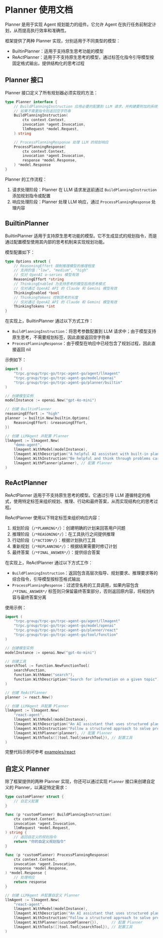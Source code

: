 # Planner 使用文档

Planner 是用于实现 Agent 规划能力的组件。它允许 Agent 在执行任务前制定计划，从而提高执行效率和准确性。

框架提供了两种 Planner 实现，分别适用于不同类型的模型：

- BuiltinPlanner：适用于支持原生思考功能的模型
- ReActPlanner：适用于不支持原生思考的模型，通过标签化指令引导模型按固定格式输出，提供结构化的思考过程

## Planner 接口

Planner 接口定义了所有规划器必须实现的方法：

```go
type Planner interface {
    // BuildPlanningInstruction 应用必要的配置到 LLM 请求，并构建要附加的系统指令用于规划
    // 如果不需要指令则返回空字符串
    BuildPlanningInstruction(
        ctx context.Context,
        invocation *agent.Invocation,
        llmRequest *model.Request,
    ) string

    // ProcessPlanningResponse 处理 LLM 的规划响应
    ProcessPlanningResponse(
        ctx context.Context,
        invocation *agent.Invocation,
        response *model.Response,
    ) *model.Response
}
```

Planner 的工作流程：

1. 请求处理阶段：Planner 在 LLM 请求发送前通过 `BuildPlanningInstruction` 添加规划指令或配置
2. 响应处理阶段：Planner 处理 LLM 响应，通过 `ProcessPlanningResponse` 处理内容

## BuiltinPlanner

BuiltinPlanner 适用于支持原生思考功能的模型。它不生成显式的规划指令，而是通过配置模型使用其内部的思考机制来实现规划功能。

模型配置如下：

```go
type Options struct {
    // ReasoningEffort 限制推理模型的推理程度
    // 支持的值："low", "medium", "high"
    // 仅对 OpenAI o-series 模型有效
    ReasoningEffort *string
    // ThinkingEnabled 为支持思考的模型启用思考模式
    // 仅对通过 OpenAI API 的 Claude 和 Gemini 模型有效
    ThinkingEnabled *bool
    // ThinkingTokens 控制思考的长度
    // 仅对通过 OpenAI API 的 Claude 和 Gemini 模型有效
    ThinkingTokens *int
}
```

在实现上，BuiltinPlanner 通过以下方式工作：

- `BuildPlanningInstruction`：将思考参数配置到 LLM 请求中；由于模型支持原生思考，不需要规划标签，因此直接返回空字符串
- `ProcessPlanningResponse`：由于模型在响应中已经包含了规划过程，因此直接返回 nil

示例如下：

```go
import (
    "trpc.group/trpc-go/trpc-agent-go/agent/llmagent"
    "trpc.group/trpc-go/trpc-agent-go/model/openai"
    "trpc.group/trpc-go/trpc-agent-go/planner/builtin"
)

// 创建模型实例
modelInstance := openai.New("gpt-4o-mini")

// 创建 BuiltinPlanner
reasoningEffort := "high"
planner := builtin.New(builtin.Options{
    ReasoningEffort: &reasoningEffort,
})

// 创建 LLMAgent 并配置 Planner
llmAgent := llmagent.New(
    "demo-agent",
    llmagent.WithModel(modelInstance),
    llmagent.WithDescription("A helpful AI assistant with built-in planning"),
    llmagent.WithInstruction("Be helpful and think through problems carefully"),
    llmagent.WithPlanner(planner), // 配置 Planner
)
```

## ReActPlanner

ReActPlanner 适用于不支持原生思考的模型。它通过引导 LLM 遵循特定的格式，使用特定标签来组织规划、推理、行动和最终答案，从而实现结构化的思考过程。

ReActPlanner 使用以下特定标签来组织响应内容：

1. 规划阶段（`/*PLANNING*/`）：创建明确的计划来回答用户问题
2. 推理阶段（`/*REASONING*/`）：在工具执行之间提供推理
3. 行动阶段（`/*ACTION*/`）：根据计划执行工具
4. 重新规划（`/*REPLANNING*/`）：根据结果需要时修订计划
5. 最终答案（`/*FINAL_ANSWER*/`）：提供综合答案

在实现上，ReActPlanner 通过以下方式工作：

- `BuildPlanningInstruction`：返回包含高层次指导、规划要求、推理要求等的综合指令，引导模型按标签格式输出
- `ProcessPlanningResponse`：过滤空名称的工具调用，如果内容包含 `/*FINAL_ANSWER*/` 标签则只保留最终答案部分，否则返回原内容，将规划内容与最终答案分离

使用示例：

```go
import (
    "trpc.group/trpc-go/trpc-agent-go/agent/llmagent"
    "trpc.group/trpc-go/trpc-agent-go/model/openai"
    "trpc.group/trpc-go/trpc-agent-go/planner/react"
    "trpc.group/trpc-go/trpc-agent-go/tool/function"
)

// 创建模型实例
modelInstance := openai.New("gpt-4o-mini")

// 创建工具
searchTool := function.NewFunctionTool(
    searchFunction,
    function.WithName("search"),
    function.WithDescription("Search for information on a given topic"),
)

// 创建 ReActPlanner
planner := react.New()

// 创建 LLMAgent 并配置 Planner
llmAgent := llmagent.New(
    "react-agent",
    llmagent.WithModel(modelInstance),
    llmagent.WithDescription("An AI assistant that uses structured planning"),
    llmagent.WithInstruction("Follow a structured approach to solve problems"),
    llmagent.WithPlanner(planner), // 配置 Planner
    llmagent.WithTools([]tool.Tool{searchTool}), // 配置工具
)
```

完整代码示例可参考 [examples/react](https://github.com/trpc-group/trpc-agent-go/tree/main/examples/react)

## 自定义 Planner

除了框架提供的两种 Planner 实现，你还可以通过实现 `Planner` 接口来创建自定义的 Planner，以满足特定需求：

```go
type customPlanner struct {
    // 自定义配置
}

func (p *customPlanner) BuildPlanningInstruction(
    ctx context.Context,
    invocation *agent.Invocation,
    llmRequest *model.Request,
) string {
    // 返回自定义的规划指令
    return "你的自定义规划指令"
}

func (p *customPlanner) ProcessPlanningResponse(
    ctx context.Context,
    invocation *agent.Invocation,
    response *model.Response,
) *model.Response {
    // 处理响应
    return response
}

// 创建 LLMAgent 并配置自定义 Planner
llmAgent := llmagent.New(
    "react-agent",
    llmagent.WithModel(modelInstance),
    llmagent.WithDescription("An AI assistant that uses structured planning"),
    llmagent.WithInstruction("Follow a structured approach to solve problems"),
    llmagent.WithPlanner(&customPlanner{}),      // 配置 Planner
    llmagent.WithTools([]tool.Tool{searchTool}), // 配置工具
)
```
